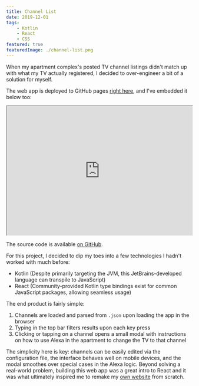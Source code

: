 ```yaml
---
title: Channel List
date: 2019-12-01
tags:
    - Kotlin
    - React
    - CSS
featured: true
featuredImage: ./channel-list.png
---
```


When my apartment complex's posted TV channel listings didn't match up with what my TV actually registered, I decided to over-engineer a bit of a solution for myself.

<!-- endexcerpt -->

The web app is deployed to GitHub pages [right here](https://jack-r-warren.github.io/channel-list/), and I've embedded it below too:

<iframe src="https://jack-r-warren.github.io/channel-list/" style="width:100%;height:350px"></iframe>

The source code is available [on GitHub](https://github.com/jack-r-warren/channel-list).

For this project, I decided to dip my toes into a few technologies I hadn't worked with much before:

-   Kotlin (Despite primarily targeting the JVM, this JetBrains-developed language can transpile to JavaScript)
-   React (Community-provided Kotlin type bindings exist for common JavaScript packages, allowing seamless usage)

The end product is fairly simple:

1. Channels are loaded and parsed from `.json` upon loading the app in the browser
2. Typing in the top bar filters results upon each key press
3. Clicking or tapping on a channel opens a small modal with instructions on how to use Alexa in the apartment to change the TV to that channel

The simplicity here is key: channels can be easily edited via the configuration file, the interface behaves well on mobile devices, and the modal smoothes over special cases in the Alexa logic. Beyond solving a real-world problem, building this web app was a great intro to React and it was what ultimately inspired me to remake my [own website](/posts/projects/jackwarren-info/) from scratch.
